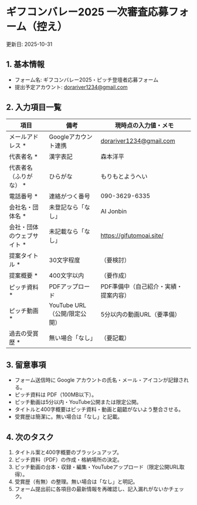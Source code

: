 # ギフコンバレー2025 一次審査応募フォーム（控え）
更新日: 2025-10-31

## 1. 基本情報
- フォーム名: ギフコンバレー2025・ピッチ登壇者応募フォーム
- 提出予定アカウント: dorariver1234@gmail.com

## 2. 入力項目一覧
| 項目 | 備考 | 現時点の入力値・メモ |
| --- | --- | --- |
| メールアドレス * | Googleアカウント連携 | dorariver1234@gmail.com |
| 代表者名 * | 漢字表記 | 森本洋平 |
| 代表者名（ふりがな） * | ひらがな | もりもとようへい |
| 電話番号 * | 連絡がつく番号 | 090-3629-6335 |
| 会社名・団体名 * | 未登記なら「なし」 | AI Jonbin |
| 会社・団体のウェブサイト * | 未記載なら「なし」 | https://gifutomoai.site/ |
| 提案タイトル * | 30文字程度 | （要検討） |
| 提案概要 * | 400文字以内 | （要作成） |
| ピッチ資料 * | PDFアップロード | PDF準備中（自己紹介・実績・提案内容） |
| ピッチ動画 * | YouTube URL（公開/限定公開） | 5分以内の動画URL（要準備） |
| 過去の受賞歴 * | 無い場合「なし」 | （要記載） |

## 3. 留意事項
- フォーム送信時に Google アカウントの氏名・メール・アイコンが記録される。
- ピッチ資料は PDF（100MB以下）。
- ピッチ動画は5分以内・YouTube公開または限定公開。
- タイトルと400字概要はピッチ資料・動画と齟齬がないよう整合させる。
- 受賞歴は簡潔に。無い場合は「なし」と記載。

## 4. 次のタスク
1. タイトル案と400字概要のブラッシュアップ。
2. ピッチ資料（PDF）の作成・格納場所の決定。
3. ピッチ動画の台本・収録・編集・YouTubeアップロード（限定公開URL取得）。
4. 受賞歴（有無）の整理。無い場合は「なし」と明記。
5. フォーム提出前に各項目の最新情報を再確認し、記入漏れがないかチェック。
